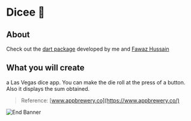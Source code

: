 # Dicee 🎲

## About

Check out the [dart package](https://pub.dev/packages/flutter_otp) developed by me and [Fawaz Hussain](https://github.com/fawazhussain)

## What you will create

a Las Vegas dice app. You can make the die roll at the press of a button. Also it displays the sum obtained.

>Reference: [www.appbrewery.co](https://www.appbrewery.co/)

![End Banner](https://github.com/londonappbrewery/Images/blob/master/readme-end-banner.png)
